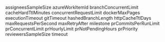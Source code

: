 assigneesSampleSize
azureWorkItemId
branchConcurrentLimit
cacheHardTtlMinutes
concurrentRequestLimit
dockerMaxPages
executionTimeout
gitTimeout
hashedBranchLength
httpCacheTtlDays
maxRequestsPerSecond
maxRetryAfter
milestone
prCommitsPerRunLimit
prConcurrentLimit
prHourlyLimit
prNotPendingHours
prPriority
reviewersSampleSize
timeout
